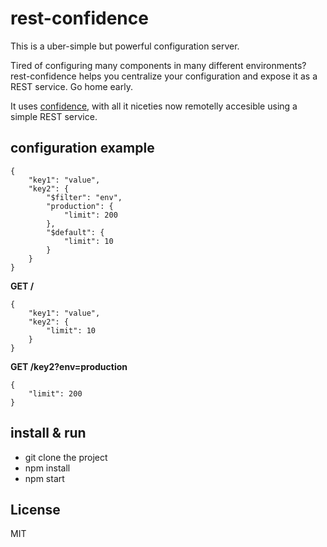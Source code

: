 rest-confidence
===============

This is a uber-simple but powerful configuration server.

Tired of configuring many components in many different environments? rest-confidence helps you centralize your configuration and expose it as a REST service. Go home early.

It uses [confidence](https://github.com/spumko/confidence), with all it niceties now remotelly accesible using a simple REST service.

configuration example
---------------------

```
{
    "key1": "value",
    "key2": {
        "$filter": "env",
        "production": {
            "limit": 200
        },
        "$default": {
            "limit": 10
        }
    }
}
```

**GET /**

```
{
    "key1": "value",
    "key2": {
        "limit": 10
    }
}
```

**GET /key2?env=production**

```
{
    "limit": 200
}
```

install & run
-------------

- git clone the project
- npm install
- npm start

License
-------

MIT
